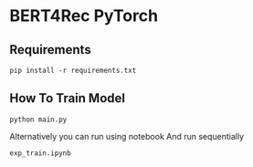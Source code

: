 # BERT4Rec PyTorch

## Requirements

```
pip install -r requirements.txt
```

## How To Train Model

```
python main.py
```

Alternatively you can run using notebook
And run sequentially

```
exp_train.ipynb
```
